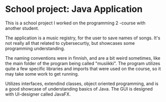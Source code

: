 # School project: Java Application

This is a school project I worked on the programming 2 -course with another student.

The application is a music registry, for the user to save names of songs. It's not really all that related to cybersecurtiy, but showcases some programming understanding. 

The naming conventions were in finnish, and are a bit weird sometimes, like the main folder of the program being called "musiikki". The program utilizes quite a few specific libraries and imports that were used on the course, so it may take some work to get running.

Utilizes interfaces, extendind classes, object oriented programming, and is a good showcase of understanding basics of Java. The GUI is designed with UI-designer called JavaFX.
